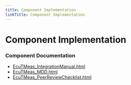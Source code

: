 ```yaml
---
title: Component Implementation
linkTitle: Component Implementation
---
```


# Component Implementation
### Component Documentation

- [EcuTMeas_IntegrationManual.html](doc/EcuTMeas_IntegrationManual.html)
- [EcuTMeas_MDD.html](doc/EcuTMeas_MDD.html)
- [EcuTMeas_PeerReviewChecklist.html](doc/EcuTMeas_PeerReviewChecklist.html)

